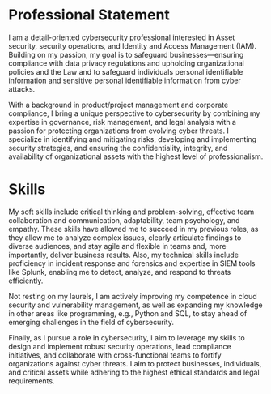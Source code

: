 <h1>Professional Statement</h1>

<p> I am a detail-oriented cybersecurity professional interested in Asset security, security operations, and Identity and Access Management (IAM). Building on my passion, my goal is to safeguard businesses—ensuring compliance with data privacy regulations and upholding organizational policies and the Law and to safeguard individuals personal identifiable information and sensitive personal identifiable information from cyber attacks. </p>


<p> With a background in product/project management and corporate compliance, I bring a unique perspective to cybersecurity by combining my expertise in governance, risk management, and legal analysis with a passion for protecting organizations from evolving cyber threats. I specialize in identifying and mitigating risks, developing and implementing security strategies, and ensuring the confidentiality, integrity, and availability of organizational assets with the highest level of professionalism. </p>

# Skills

<p> My soft skills include critical thinking and problem-solving, effective team collaboration and communication, adaptability, team psychology, and empathy. These skills have allowed me to succeed in my previous roles, as they allow me to analyze complex issues, clearly articulate findings to diverse audiences, and stay agile and flexible in teams and, more importantly, deliver business results. Also, my technical skills include proficiency in incident response and forensics and expertise in SIEM tools like Splunk, enabling me to detect, analyze, and respond to threats efficiently.

Not resting on my laurels, I am actively improving my competence in cloud security and vulnerability management, as well as expanding my knowledge in other areas like programming, e.g., Python and SQL, to stay ahead of emerging challenges in the field of cybersecurity. </p>

<p> Finally, as I pursue a role in cybersecurity, I aim to leverage my skills to design and implement robust security operations, lead compliance initiatives, and collaborate with cross-functional teams to fortify organizations against cyber threats. I aim to protect businesses, individuals, and critical assets while adhering to the highest ethical standards and legal requirements.</p>


